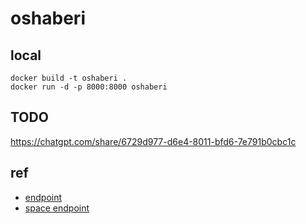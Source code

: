 # oshaberi

## local
```
docker build -t oshaberi .
docker run -d -p 8000:8000 oshaberi
```

## TODO
https://chatgpt.com/share/6729d977-d6e4-8011-bfd6-7e791b0cbc1c

## ref
- [endpoint](https://oshaberi-17c056aaa88b.herokuapp.com/)
- [space endpoint](https://custom-ar-assets.nyc3.digitaloceanspaces.com)